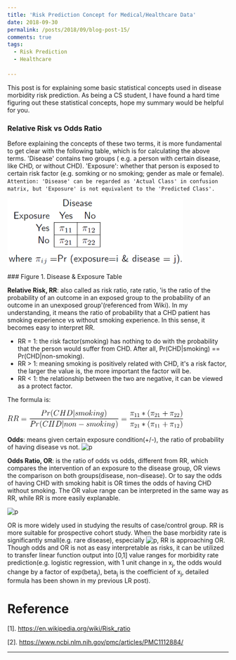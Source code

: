 ```yaml
---
title: 'Risk Prediction Concept for Medical/Healthcare Data'
date: 2018-09-30
permalink: /posts/2018/09/blog-post-15/
comments: true
tags:
  - Risk Prediction
  - Healthcare
 
---
```


This post is for explaining some basic statistical concepts used in disease morbidity risk prediction. As being a CS student, I have found a hard time figuring out these statistical concepts, hope my summary would be helpful for you.

### Relative Risk vs Odds Ratio
Before explaining the concepts of these two terms, it is more fundamental to get clear with the following table, which is for calculating the above terms. 'Disease' contains two groups ( e.g. a person with certain disease, like CHD, or without CHD). 'Exposure': whether that person is exposed to certain risk factor (e.g. somking or no smoking; gender as male or female).  `Attention: 'Disease' can be regarded as 'Actual Class' in confusion matrix, but 'Exposure' is not equivalent to the 'Predicted Class'.`
<p float="left">
  <img src="/images/relative risk1.png" width="400" />
</p>
### Figure 1. Disease & Exposure Table

**Relative Risk, RR**: also called as risk ratio, rate ratio, 'is the ratio of the probability of an outcome in an exposed group to the probability of an outcome in an unexposed group'(referenced from Wiki). In my understanding, it means the ratio of probability that a CHD patient has smoking experience vs without smoking experience. In this sense, it becomes easy to interpret RR. 

+ RR = 1: the risk factor(smoking) has nothing to do with the probability that the person would suffer from CHD. After all, Pr(CHD\|smoking) == Pr(CHD\|non-smoking). 
+ RR > 1: meaning smoking is positively related with CHD, it's a risk factor, the larger the value is, the more important the factor will be.
+ RR < 1: the relationship between the two are negative, it can be viewed as a protect factor.

The formula is:
<p float="left">
  <img src="/images/RR.png" width="400" />
</p>

**Odds**: means given certain exposure condition(+/-), the ratio of probability of having disease vs not.
<img src="https://latex.codecogs.com/svg.latex? odds = \frac {Pr(Disease|Exposure)} {Pr(No Disease|Exposure)} = \frac {\pi11}{\pi12}" title="p" />

**Odds Ratio, OR**: is the ratio of odds vs odds, different from RR, which compares the intervention of an exposure to the disease group, OR views the comparison on both groups(disease, non-disease). Or to say the odds of having CHD with smoking habit is OR times the odds of having CHD without smoking. The OR value range can be interpreted in the same way as RR, while RR is more easily explanable.

<img src="https://latex.codecogs.com/svg.latex? OR = \frac {Odds of Disease|Exposure} {Odds of No Disease|Exposure} = \frac{\pi11*\pi22}{\pi21*\pi12}" title="p"/>

OR is more widely used in studying the results of case/control group. RR is more suitable for prospective cohort study. When the base morbidity rate is significantly small(e.g. rare disease), especially <img src="https://latex.codecogs.com/svg.latex? \pi_{11} < \pi_{22}" title="p"/>, RR is approaching OR. Though odds and OR is not as easy interpretable as risks, it can be utilized to transfer linear function output into [0,1] value ranges for morbidity rate prediction(e.g. logistic regression, with 1 unit change in x<sub>j</sub>, the odds would change by a factor of exp(beta<sub>j</sub>), beta<sub>j</sub> is the coefficient of x<sub>j</sub>, detailed formula has been shown in my previous LR post). 



Reference
========

[1]. https://en.wikipedia.org/wiki/Risk_ratio

[2]. https://www.ncbi.nlm.nih.gov/pmc/articles/PMC1112884/




------